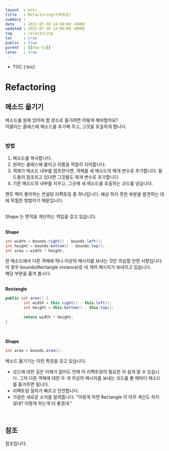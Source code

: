 ```yaml
---
layout  : wiki
title   : Refactoring(리팩토링)
summary :
date    : 2022-07-30 14:00:00 +0900
updated : 2022-07-30 14:00:00 +0900
tag     : refactoring
toc     : true
public  : true
parent  : [[how-to]]
latex   : true
---
```

* TOC
{:toc}

# Refactoring

## 메소드 옮기기

메소드를 원래 있어야 할 장소로 옮기려면 어떻게 해야할까요?<br>
어울리는 클래스에 메소드를 추가해 주고, 그것을 호출하게 합니다.<br>
<br>

### 방법

1. 메소드를 복사합니다.
2. 원하는 클래스에 붙이고 이름을 적절히 지어줍니다.
3. 객체가 메소드 내부를 참조한다면, 객체를 새 메소드의 매개 변수로 추가합니다. 필드들이 참조되고 있다면 그것들도 매개 변수로 추가합니다.
4. 기존 메소드의 내부를 지우고, 그곳에 새 메소드를 호출하는 코드를 넣습니다.

켄트 벡이 좋아하는 컨설팅 리팩토링 중 하나입니다. 예상 하지 못한 부분을 발견하는 데에 탁월한 방법이기 때문입니다.<br>
<br>

Shape 는 면적을 계산하는 책임을 갖고 있습니다.<br>
<br>

**Shape**

```java
int width = bounds.right() - bounds.left();
int height = bounds.bottom() - bounds.top();
int area = width * height;
```

한 메소드에서 다른 객체에 하나 이상의 메시지를 보내는 것은 의심할 만한 사항입니다. 이 경우 bounds(Rectangle instance)로 네 개의 메시지가 보내지고 있습니다.<br>
해당 부분을 옮겨 봅시다.<br>
<br>

**Rectangle**

```java
public int area() {
        int width = this.right() - this.left();
        int height = this.bottom() - this.top();
        
        return width * height;
}
```

<br>

**Shape**

```java
int area = bounds.area();
```

메소드 옮기기는 이런 특징을 갖고 있습니다.

- 코드에 대한 깊은 이해가 없어도 언제 이 리팩토링이 필요한 지 쉽게 알 수 있습니다. 그저 다른 객체에 대한 두 개 이상의 메시지를 보내는 코드를 볼 때마다 메소드를 옮겨주면 됩니다.
- 리팩토링 절차가 빠르고 안전합니다.
- 가끔은 새로운 소식을 알려줍니다. "이렇게 하면 Rectangle 이 아무 계산도 하지 않네? 이렇게 하는게 더 좋겠네."

<br>

## 참조

참조입니다.

